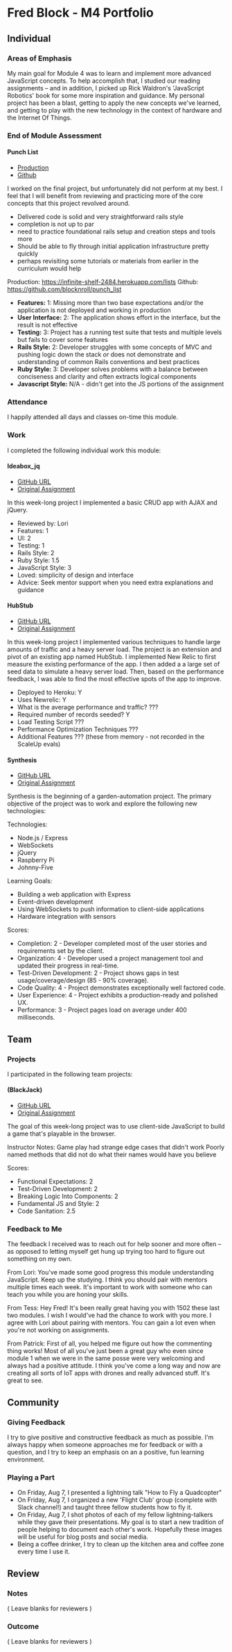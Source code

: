 # Fred Block - M4 Portfolio

## Individual

### Areas of Emphasis

My main goal for Module 4 was to learn and implement more advanced JavaScript concepts.
To help accomplish that, I studied our reading assignments – and in addition, I picked up Rick Waldron's 'JavaScript Robotics' book for some more inspiration and guidance.
My personal project has been a blast, getting to apply the new concepts we've learned, and getting to play with the new technology in the context of hardware and the Internet Of Things.


### End of Module Assessment

#### Punch List

* [Production](https://infinite-shelf-2484.herokuapp.com/lists)
* [Github](https://github.com/blocknroll/punch_list)

I worked on the final project, but unfortunately did not perform at my best. I feel that I will benefit from reviewing and practicing more of the core concepts that this project revolved around.

* Delivered code is solid and very straightforward rails style
* completion is not up to par
* need to practice foundational rails setup and creation steps and tools
  more
* Should be able to fly through initial application infrastructure
  pretty quickly
* perhaps revisiting some tutorials or materials from earlier in the
  curriculum would help

Production: https://infinite-shelf-2484.herokuapp.com/lists
Github: https://github.com/blocknroll/punch_list

* __Features:__ 1: Missing more than two base expectations and/or the application is
  not deployed and working in production
* __User Interface:__ 2: The application shows effort in the interface, but the result is
  not effective
* __Testing:__ 3: Project has a running test suite that tests and multiple levels but
  fails to cover some features
* __Rails Style:__ 2: Developer struggles with some concepts of MVC and pushing logic
  down the stack _or_ does not demonstrate and understanding of common
Rails conventions and best practices
* __Ruby Style:__  3: Developer solves problems with a balance between conciseness and
  clarity and often extracts logical components
* __Javascript Style:__ N/A - didn't get into the JS portions of the assignment

### Attendance

I happily attended all days and classes on-time this module.



### Work

I completed the following individual work this module:



#### Ideabox_jq

* [GitHub URL](https://github.com/blocknroll/ideabox_jq)
* [Original Assignment](https://github.com/JumpstartLab/curriculum/blob/4fdd6da8e2e431beeb77012e271de1eee90d5e07/source/projects/revenge_of_idea_box.markdown
)

In this week-long project I implemented a basic CRUD app with AJAX and jQuery.

* Reviewed by: Lori
* Features: 1
* UI: 2
* Testing: 1
* Rails Style: 2
* Ruby Style: 1.5
* JavaScript Style: 3
* Loved: simplicity of design and interface
* Advice: Seek mentor support when you need extra explanations and guidance



#### HubStub

* [GitHub URL](https://serieux-bastille-5718.herokuapp.com/)
* [Original Assignment](https://github.com/JumpstartLab/curriculum/blob/master/source/projects/the_scale_up.markdown
)

In this week-long project I implemented various techniques to handle large amounts of traffic and a heavy server load.  The project is an extension and pivot of an existing app named HubStub. I implemented New Relic to first measure the existing performance of the app. I then added a a large set of seed data to simulate a heavy server load. Then, based on the performance feedback, I was able to find the most effective spots of the app to improve.

* Deployed to Heroku: Y
* Uses Newrelic: Y
* What is the average performance and traffic?  ???
* Required number of records seeded? Y
* Load Testing Script ???
* Performance Optimization Techniques ???
* Additional Features ???
(these from memory - not recorded in the ScaleUp evals)



#### Synthesis

* [GitHub URL](https://github.com/blocknroll/synthesis-mock)
* [Original Assignment](https://github.com/turingschool/lesson_plans/blob/master/ruby_04-apis_and_scalability/self_directed_project.markdown)

Synthesis is the beginning of a garden-automation project. The primary objective of the project was to work and explore the following new technologies:

Technologies:
* Node.js / Express
* WebSockets
* jQuery
* Raspberry Pi
* Johnny-Five

Learning Goals:
* Building a web application with Express
* Event-driven development
* Using WebSockets to push information to client-side applications
* Hardware integration with sensors

Scores:
* Completion: 2 - Developer completed most of the user stories and requirements set by the client.
* Organization: 4 - Developer used a project management tool and updated their progress in real-time.
* Test-Driven Development: 2 - Project shows gaps in test usage/coverage/design (85 - 90% coverage).
* Code Quality: 4 - Project demonstrates exceptionally well factored code.
* User Experience: 4 - Project exhibits a production-ready and polished UX.
* Performance: 3 - Project pages load on average under 400 milliseconds.



## Team

### Projects

I participated in the following team projects:



#### (BlackJack)

* [GitHub URL](https://github.com/blocknroll/blackJack-1)
* [Original Assignment](https://github.com/turingschool/lesson_plans/blob/master/ruby_04-apis_and_scalability/gametime_project.markdown)

The goal of this week-long project was to use client-side JavaScript to build a game that's playable in the browser.

Instructor Notes:
Game play had strange edge cases that didn't work
Poorly named methods that did not do what their names would have you believe

Scores:
* Functional Expectations: 2
* Test-Driven Development: 2
* Breaking Logic Into Components: 2
* Fundamental JS and Style: 2
* Code Sanitation: 2.5



### Feedback to Me
The feedback I received was to reach out for help sooner and more often – as opposed to letting myself get hung up trying too hard to figure out something on my own.

From Lori:
You've made some good progress this module understanding JavaScript. Keep up the studying. I think you should pair with mentors multiple times each week. It's important to work with someone who can teach you while you are honing your skills.

From Tess:
Hey Fred! It's been really great having you with 1502 these last two modules. I wish I would've had the chance to work with you more. I agree with Lori about pairing with mentors. You can gain a lot even when you're not working on assignments.

From Patrick:
First of all, you helped me figure out how the commenting thing works! Most of all you've just been a great guy who even since module 1 when we were in the same posse were very welcoming and always had a positive attitude. I think you've come a long way and now are creating all sorts of IoT apps with drones and really advanced stuff. It's great to see.



## Community

### Giving Feedback

I try to give positive and constructive feedback as much as possible. I'm always happy when someone approaches me for feedback or with a question, and I try to keep an emphasis on an a positive, fun learning environment.



### Playing a Part

* On Friday, Aug 7, I presented a lightning talk "How to Fly a Quadcopter"
* On Friday, Aug 7, I organized a new 'Flight Club' group (complete with Slack channel!) and taught three fellow students how to fly it.
* On Friday, Aug 7, I shot photos of each of my fellow lightning-talkers while they gave their presentations. My goal is to start a new tradition of people helping to document each other's work. Hopefully these images will be useful for blog posts and social media.
* Being a coffee drinker, I try to clean up the kitchen area and coffee zone every time I use it.



## Review

### Notes

( Leave blanks for reviewers )

### Outcome

( Leave blanks for reviewers )
